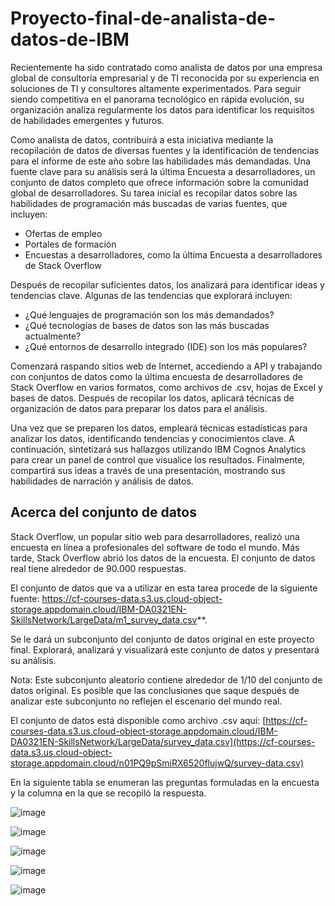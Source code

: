 # Proyecto-final-de-analista-de-datos-de-IBM

Recientemente ha sido contratado como analista de datos por una empresa global de consultoría empresarial y de TI reconocida por su experiencia en soluciones de TI y consultores altamente experimentados. Para seguir siendo competitiva en el panorama tecnológico en rápida evolución, su organización analiza regularmente los datos para identificar los requisitos de habilidades emergentes y futuros.

Como analista de datos, contribuirá a esta iniciativa mediante la recopilación de datos de diversas fuentes y la identificación de tendencias para el informe de este año sobre las habilidades más demandadas. Una fuente clave para su análisis será la última Encuesta a desarrolladores, un conjunto de datos completo que ofrece información sobre la comunidad global de desarrolladores.
Su tarea inicial es recopilar datos sobre las habilidades de programación más buscadas de varias fuentes, que incluyen:

- Ofertas de empleo
- Portales de formación
- Encuestas a desarrolladores, como la última Encuesta a desarrolladores de Stack Overflow

Después de recopilar suficientes datos, los analizará para identificar ideas y tendencias clave. Algunas de las tendencias que explorará incluyen:

- ¿Qué lenguajes de programación son los más demandados?
- ¿Qué tecnologías de bases de datos son las más buscadas actualmente?
- ¿Qué entornos de desarrollo integrado (IDE) son los más populares?

Comenzará raspando sitios web de Internet, accediendo a API y trabajando con conjuntos de datos como la última encuesta de desarrolladores de Stack Overflow en varios formatos, como archivos de .csv, hojas de Excel y bases de datos.
Después de recopilar los datos, aplicará técnicas de organización de datos para preparar los datos para el análisis.

Una vez que se preparen los datos, empleará técnicas estadísticas para analizar los datos, identificando tendencias y conocimientos clave. A continuación, sintetizará sus hallazgos utilizando IBM Cognos Analytics para crear un panel de control que visualice los resultados. Finalmente, compartirá sus ideas a través de una presentación, mostrando sus habilidades de narración y análisis de datos.

 
 ## Acerca del conjunto de datos
Stack Overflow, un popular sitio web para desarrolladores, realizó una encuesta en línea a profesionales del software de todo el mundo. Más tarde, Stack Overflow abrió los datos de la encuesta. El conjunto de datos real tiene alrededor de 90.000 respuestas.

El conjunto de datos que va a utilizar en esta tarea procede de la siguiente fuente: https://cf-courses-data.s3.us.cloud-object-storage.appdomain.cloud/IBM-DA0321EN-SkillsNetwork/LargeData/m1_survey_data.csv**.

Se le dará un subconjunto del conjunto de datos original en este proyecto final. Explorará, analizará y visualizará este conjunto de datos y presentará su análisis.

Nota: Este subconjunto aleatorio contiene alrededor de 1/10 del conjunto de datos original. Es posible que las conclusiones que saque después de analizar este subconjunto no reflejen el escenario del mundo real.

El conjunto de datos está disponible como archivo .csv aquí: [https://cf-courses-data.s3.us.cloud-object-storage.appdomain.cloud/IBM-DA0321EN-SkillsNetwork/LargeData/survey_data.csv](https://cf-courses-data.s3.us.cloud-object-storage.appdomain.cloud/n01PQ9pSmiRX6520flujwQ/survey-data.csv)

En la siguiente tabla se enumeran las preguntas formuladas en la encuesta y la columna en la que se recopiló la respuesta.

![image](https://github.com/user-attachments/assets/23d35f02-9e04-4dfd-8a2c-a27598e99851)

![image](https://github.com/user-attachments/assets/1b5895e6-bc0f-4b6c-b78b-63c9161d77f8)

![image](https://github.com/user-attachments/assets/1caa421d-8bd0-4768-a118-99218850b2a7)

![image](https://github.com/user-attachments/assets/f37be2c2-4e0b-4c17-98d2-ee70f8cab4e2)

![image](https://github.com/user-attachments/assets/8e487629-ca46-4e2b-8fcd-c7dae9510635)



